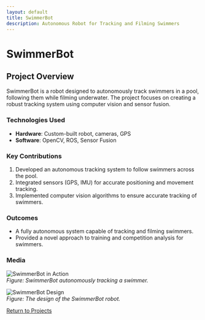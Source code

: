 ```yaml
---
layout: default
title: SwimmerBot
description: Autonomous Robot for Tracking and Filming Swimmers
---
```


# SwimmerBot

## **Project Overview**
SwimmerBot is a robot designed to autonomously track swimmers in a pool, following them while filming underwater. The project focuses on creating a robust tracking system using computer vision and sensor fusion.

### **Technologies Used**
- **Hardware**: Custom-built robot, cameras, GPS
- **Software**: OpenCV, ROS, Sensor Fusion

### **Key Contributions**
1. Developed an autonomous tracking system to follow swimmers across the pool.
2. Integrated sensors (GPS, IMU) for accurate positioning and movement tracking.
3. Implemented computer vision algorithms to ensure accurate tracking of swimmers.

### **Outcomes**
- A fully autonomous system capable of tracking and filming swimmers.
- Provided a novel approach to training and competition analysis for swimmers.

### **Media**
![SwimmerBot in Action](swimmerbot-image1.jpg)  
*Figure: SwimmerBot autonomously tracking a swimmer.*

![SwimmerBot Design](swimmerbot-image2.jpg)  
*Figure: The design of the SwimmerBot robot.*

[Return to Projects](../../)

